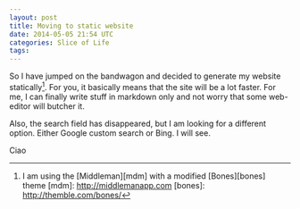 ```yaml
---
layout: post
title: Moving to static website
date: 2014-05-05 21:54 UTC
categories: Slice of Life
tags:
---
```


So I have jumped on the bandwagon and decided to generate my website statically[^mdm]. For you, it basically means that the site will be a lot faster. For me, I can finally write stuff in markdown only and not worry that some web-editor will butcher it.

[^mdm]: I am using the [Middleman][mdm] with a modified [Bones][bones] theme
[mdm]: http://middlemanapp.com
[bones]: http://themble.com/bones/

Also, the search field has disappeared, but I am looking for a different option. Either Google custom search or Bing. I will see.

Ciao
